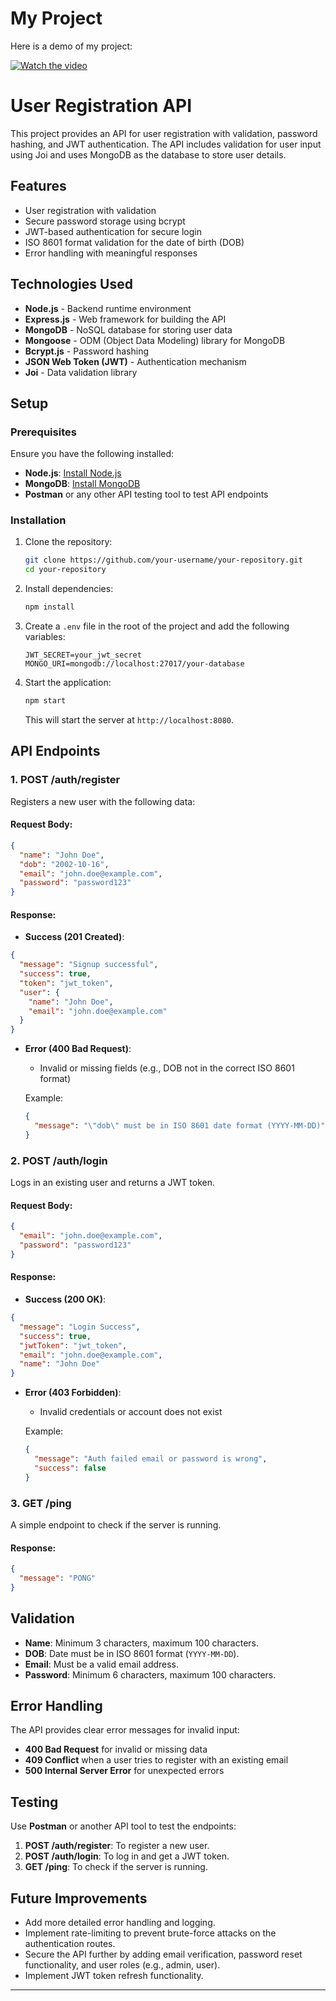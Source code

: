 # My Project

Here is a demo of my project:

[![Watch the video]([https://img.youtube.com/vi/YOUR_VIDEO_ID/0.jpg)](https://www.youtube.com/watch?v=YOUR_VIDEO_ID](https://www.youtube.com/watch?v=XRUGJKP6K4Y&feature=youtu.be))

# User Registration API

This project provides an API for user registration with validation, password hashing, and JWT authentication. The API includes validation for user input using Joi and uses MongoDB as the database to store user details.

## Features

- User registration with validation
- Secure password storage using bcrypt
- JWT-based authentication for secure login
- ISO 8601 format validation for the date of birth (DOB)
- Error handling with meaningful responses

## Technologies Used

- **Node.js** - Backend runtime environment
- **Express.js** - Web framework for building the API
- **MongoDB** - NoSQL database for storing user data
- **Mongoose** - ODM (Object Data Modeling) library for MongoDB
- **Bcrypt.js** - Password hashing
- **JSON Web Token (JWT)** - Authentication mechanism
- **Joi** - Data validation library

## Setup

### Prerequisites

Ensure you have the following installed:

- **Node.js**: [Install Node.js](https://nodejs.org/)
- **MongoDB**: [Install MongoDB](https://www.mongodb.com/try/download/community)
- **Postman** or any other API testing tool to test API endpoints

### Installation

1. Clone the repository:

   ```bash
   git clone https://github.com/your-username/your-repository.git
   cd your-repository
   ```

2. Install dependencies:

   ```bash
   npm install
   ```

3. Create a `.env` file in the root of the project and add the following variables:

   ```plaintext
   JWT_SECRET=your_jwt_secret
   MONGO_URI=mongodb://localhost:27017/your-database
   ```

4. Start the application:

   ```bash
   npm start
   ```

   This will start the server at `http://localhost:8080`.

## API Endpoints

### 1. **POST /auth/register**

Registers a new user with the following data:

#### Request Body:

```json
{
  "name": "John Doe",
  "dob": "2002-10-16",
  "email": "john.doe@example.com",
  "password": "password123"
}
```

#### Response:

- **Success (201 Created)**:

```json
{
  "message": "Signup successful",
  "success": true,
  "token": "jwt_token",
  "user": {
    "name": "John Doe",
    "email": "john.doe@example.com"
  }
}
```

- **Error (400 Bad Request)**:

  - Invalid or missing fields (e.g., DOB not in the correct ISO 8601 format)

  Example:

  ```json
  {
    "message": "\"dob\" must be in ISO 8601 date format (YYYY-MM-DD)"
  }
  ```

### 2. **POST /auth/login**

Logs in an existing user and returns a JWT token.

#### Request Body:

```json
{
  "email": "john.doe@example.com",
  "password": "password123"
}
```

#### Response:

- **Success (200 OK)**:

```json
{
  "message": "Login Success",
  "success": true,
  "jwtToken": "jwt_token",
  "email": "john.doe@example.com",
  "name": "John Doe"
}
```

- **Error (403 Forbidden)**:

  - Invalid credentials or account does not exist

  Example:

  ```json
  {
    "message": "Auth failed email or password is wrong",
    "success": false
  }
  ```

### 3. **GET /ping**

A simple endpoint to check if the server is running.

#### Response:

```json
{
  "message": "PONG"
}
```

## Validation

- **Name**: Minimum 3 characters, maximum 100 characters.
- **DOB**: Date must be in ISO 8601 format (`YYYY-MM-DD`).
- **Email**: Must be a valid email address.
- **Password**: Minimum 6 characters, maximum 100 characters.

## Error Handling

The API provides clear error messages for invalid input:

- **400 Bad Request** for invalid or missing data
- **409 Conflict** when a user tries to register with an existing email
- **500 Internal Server Error** for unexpected errors

## Testing

Use **Postman** or another API tool to test the endpoints:

1. **POST /auth/register**: To register a new user.
2. **POST /auth/login**: To log in and get a JWT token.
3. **GET /ping**: To check if the server is running.

## Future Improvements

- Add more detailed error handling and logging.
- Implement rate-limiting to prevent brute-force attacks on the authentication routes.
- Secure the API further by adding email verification, password reset functionality, and user roles (e.g., admin, user).
- Implement JWT token refresh functionality.

---
